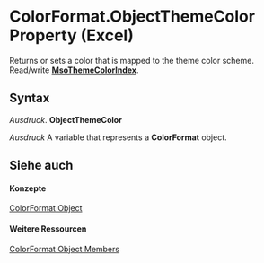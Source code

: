 
# ColorFormat.ObjectThemeColor Property (Excel)

Returns or sets a color that is mapped to the theme color scheme. Read/write  **[MsoThemeColorIndex](http://msdn.microsoft.com/library/2281eafa-c8f0-d620-d0eb-c301dfb6a426%28Office.15%29.aspx)**.


## Syntax

 _Ausdruck_. **ObjectThemeColor**

 _Ausdruck_ A variable that represents a **ColorFormat** object.


## Siehe auch


#### Konzepte


[ColorFormat Object](9bb6bc1f-9886-d290-a336-068f84cad1a9.md)
#### Weitere Ressourcen


[ColorFormat Object Members](http://msdn.microsoft.com/library/2cc12fcd-da0a-56cd-e223-cd0d32496e61%28Office.15%29.aspx)